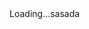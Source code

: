 <html>
<head>
<script>

function setCookie(cname,cvalue,exdays) {
    var d = new Date();
    d.setTime(d.getTime() + (exdays*24*60*60*1000));
    var expires = "expires=" + d.toGMTString();
    document.cookie = cname + "=" + cvalue + ";" + expires + ";path=/";
}

function getCookie(cname) {
    var name = cname + "=";
    var decodedCookie = decodeURIComponent(document.cookie);
    var ca = decodedCookie.split(';');
    for(var i = 0; i < ca.length; i++) {
        var c = ca[i];
        while (c.charAt(0) == ' ') {
            c = c.substring(1);
        }
        if (c.indexOf(name) == 0) {
            return c.substring(name.length, c.length);
        }
    }
    return "";
}

function checkCookie() {
    var vidchoice=getCookie("vid1");
    if (vidchoice==1){window.location.href = "https://ximera.osu.edu/calcvids/o";}
    else if (vidchoice==2){window.location.href = "https://ximera.osu.edu/calcvids/q";}
    else if (vidchoice==3){window.location.href = "https://ximera.osu.edu/calcvids/v";}
    else if (vidchoice==4){window.location.href = "https://ximera.osu.edu/calcvids/c";}
    else {
      var forwardchoice=Math.random();
      if (forwardchoice <= 0.25 ){
        setCookie("vid1", 1, 365);
        checkCookie();
        }
      else if (forwardchoice <= 0.5 ){
        setCookie("vid1", 2, 365);
        checkCookie();
        }
      else if (forwardchoice <= 0.75 ){
        setCookie("vid1", 3, 365);
        checkCookie();
        }
      else {
        setCookie("vid1", 4, 365);
        checkCookie();
        }
      }
}
 

</script>
</head>
<body onload="checkCookie()">
Loading...sasada
</body>
</html>
